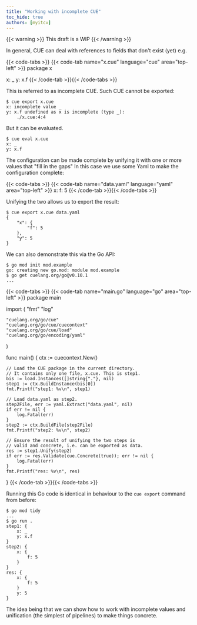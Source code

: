 ```yaml
---
title: "Working with incomplete CUE"
toc_hide: true
authors: [myitcv]
---
```


{{< warning >}}
This draft is a WIP
{{< /warning >}}

In general, CUE can deal with references to fields that don't exist (yet)
e.g.

{{< code-tabs >}}
{{< code-tab name="x.cue" language="cue" area="top-left" >}}
package x

x: _
y: x.f
{{< /code-tab >}}{{< /code-tabs >}}

This is referred to as incomplete CUE.
Such CUE cannot be exported:

```text { title="TERMINAL" type="terminal" codeToCopy="Y3VlIGV4cG9ydCB4LmN1ZQ==" }
$ cue export x.cue
x: incomplete value _
y: x.f undefined as x is incomplete (type _):
    ./x.cue:4:4
```

But it can be evaluated.

```text { title="TERMINAL" type="terminal" codeToCopy="Y3VlIGV2YWwgeC5jdWU=" }
$ cue eval x.cue
x: _
y: x.f
```

The configuration can be made complete by unifying it with one or more values
that "fill in the gaps" In this case we use some Yaml to make the configuration
complete:

{{< code-tabs >}}
{{< code-tab name="data.yaml" language="yaml" area="top-left" >}}
x:
  f:
    5
{{< /code-tab >}}{{< /code-tabs >}}

Unifying the two allows us to export the result:

```text { title="TERMINAL" type="terminal" codeToCopy="Y3VlIGV4cG9ydCB4LmN1ZSBkYXRhLnlhbWw=" }
$ cue export x.cue data.yaml
{
    "x": {
        "f": 5
    },
    "y": 5
}
```

We can also demonstrate this via the Go API:

```text { title="TERMINAL" type="terminal" codeToCopy="Z28gbW9kIGluaXQgbW9kLmV4YW1wbGUKZ28gZ2V0IGN1ZWxhbmcub3JnL2dvQHYwLjEwLjE=" }
$ go mod init mod.example
go: creating new go.mod: module mod.example
$ go get cuelang.org/go@v0.10.1
...
```

{{< code-tabs >}}
{{< code-tab name="main.go" language="go" area="top-left" >}}
package main

import (
	"fmt"
	"log"

	"cuelang.org/go/cue"
	"cuelang.org/go/cue/cuecontext"
	"cuelang.org/go/cue/load"
	"cuelang.org/go/encoding/yaml"
)

func main() {
	ctx := cuecontext.New()

	// Load the CUE package in the current directory.
	// It contains only one file, x.cue. This is step1.
	bis := load.Instances([]string{"."}, nil)
	step1 := ctx.BuildInstance(bis[0])
	fmt.Printf("step1: %v\n", step1)

	// Load data.yaml as step2.
	step2File, err := yaml.Extract("data.yaml", nil)
	if err != nil {
		log.Fatal(err)
	}
	step2 := ctx.BuildFile(step2File)
	fmt.Printf("step2: %v\n", step2)

	// Ensure the result of unifying the two steps is
	// valid and concrete, i.e. can be exported as data.
	res := step1.Unify(step2)
	if err := res.Validate(cue.Concrete(true)); err != nil {
		log.Fatal(err)
	}
	fmt.Printf("res: %v\n", res)
}
{{< /code-tab >}}{{< /code-tabs >}}

Running this Go code is identical in behaviour to the `cue export` command from
before:

```text { title="TERMINAL" type="terminal" codeToCopy="Z28gbW9kIHRpZHkKZ28gcnVuIC4=" }
$ go mod tidy
...
$ go run .
step1: {
	x: _
	y: x.f
}
step2: {
	x: {
		f: 5
	}
}
res: {
	x: {
		f: 5
	}
	y: 5
}
```
The idea being that we can show how to work with incomplete values and
unification (the simplest of pipelines) to make things concrete.

